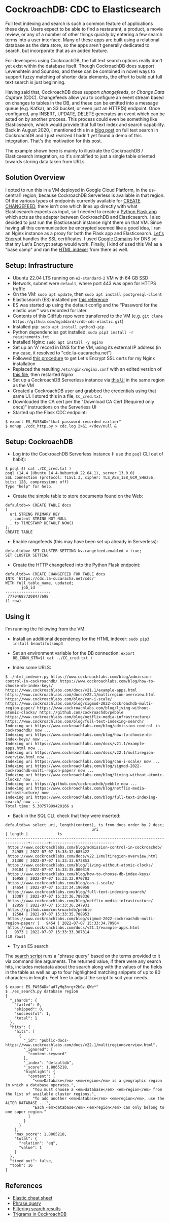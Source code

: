 # CockroachDB: CDC to Elasticsearch

Full text indexing and search is such a common feature of applications these days.
Users expect to be able to find a restaurant, a product, a movie review, or any
of a number of other things quickly by entering a few search terms into a user
interface.  Many of these apps are built using a relational database as the data
store, so the apps aren't generally dedicated to search, but incorporate that as
an added feature.

For developers using CockroachDB, the full text search options really don't yet
exist within the database itself.  Though CockroachDB does support Levenshtein and
Soundex, and these can be combined in novel ways to support fuzzy matching of shorter
data elements, the effort to build out full text search is just beginning.

Having said that, CockroachDB does support _changefeeds_, or _Change Data Capture_ (CDC).
Changefeeds allow you to configure an event stream based on changes to tables in the DB,
and these can be emitted into a message queue (e.g. Kafka), an S3 bucket, or even just
an HTTP(S) endpoint.  Once configured, any INSERT, UPDATE, DELETE generates an event
which can be acted on by another process.  This process could even be something like
Elasticsearch, which would provide that full text index and search capability.  Back
in August 2020, I mentioned this in a [blog post](https://www.cockroachlabs.com/blog/full-text-indexing-search/)
on full text search in CockroachDB and I just realized I hadn't yet found a demo of
this integration.  That's the motivation for this post.

The example shown here is mainly to illustrate the CockroachDB / Elasticsearch integration,
so it's simplified to just a single table oriented towards storing data taken from URLs.

## Solution Overview

I opted to run this in a VM deployed in Google Cloud Platform, in the us-central1 region, because
CockroachDB Serverless is available in that region.  Of the various types of endpoints currently
available for [CREATE CHANGEFEED](https://www.cockroachlabs.com/docs/stable/create-changefeed.html),
there isn't one which lines up directly with what Elasticsearch expects as input, so I needed to
create a [Python Flask app](./cdc_http.py) which acts as the adapter between CockroachDB and Elasticsearch.
I also decided to just run the Elasticsearch instance right there on that VM.  Since having all this
communication be encrypted seemed like a good idea, I ran an Nginx instance as a proxy for both
the Flask app and Elasticsearch. [Let's Encrypt](https://letsencrypt.org/getting-started/)
handles the SSL certificates. I used [Google Domains](https://domains.google.com/) for DNS
so that my Let's Encrypt setup would work. Finally, I kind of used this VM as a "base camp" and
ran the [HTML indexer](./html_indexer.py) from there as well.

## Setup: Infrastructure

* Ubuntu 22.04 LTS running on `e2-standard-2` VM with 64 GB SSD
* Network, subnet were `default`, where port 443 was open for HTTPS traffic
* On the VM: `sudo apt update`, then `sudo apt install postgresql-client`
* Elasticsearch (ES) installed per [this reference](https://www.elastic.co/guide/en/elasticsearch/reference/current/targz.html)
* ES was started up using the default config and the "Password for the elastic user" was recorded for later
* Contents of this GitHub repo were transferred to the VM (e.g. `git clone https://github.com/mgoddard/crdb-cdc-elastic.git`)
* Installed pip: `sudo apt install python3-pip`
* Python dependencies got installed: `sudo pip3 install -r requirements.txt`
* Installed Nginx: `sudo apt install -y nginx`
* Set up an 'A' record in DNS for the VM, using its external IP address (in my case, it resolved to "cdc.la-cucaracha.net")
* Followed [this procedure](https://certbot.eff.org/) to get Let's Encrypt SSL certs for my Nginx installation
* Replaced the resulting `/etc/nginx/nginx.conf` with an edited version of [this file](./nginx.conf), then restarted Nginx
* Set up a CockroachDB Serverless instance via [this UI](https://cockroachlabs.cloud/login) in the same region as the VM
* Created a CockroachDB user and grabbed the credentials using that same UI.  I stored this in a file, `CC_cred.txt`.
* Downloaded the CA cert per the "Download CA Cert (Required only once)" instructions on the Serverless UI
* Started up the Flask CDC endpoint:
```
$ export ES_PASSWD="that password recorded earlier"
$ nohup ./cdc_http.py > cdc.log 2>&1 </dev/null &
```

## Setup: CockroachDB

* Log into the CockroachDB Serverless instance (I use the `psql` CLI out of habit):
```
$ psql $( cat ./CC_cred.txt )
psql (14.4 (Ubuntu 14.4-0ubuntu0.22.04.1), server 13.0.0)
SSL connection (protocol: TLSv1.3, cipher: TLS_AES_128_GCM_SHA256, bits: 128, compression: off)
Type "help" for help.

```

* Create the simple table to store documents found on the Web:
```
defaultdb=> CREATE TABLE docs
(
  uri STRING PRIMARY KEY
  , content STRING NOT NULL
  , ts TIMESTAMP DEFAULT NOW()
);
CREATE TABLE
```

* Enable rangefeeds (this may have been set up already in Serverless):
```
defaultdb=> SET CLUSTER SETTING kv.rangefeed.enabled = true;
SET CLUSTER SETTING
```

* Create the HTTP changefeed into the Python Flask endpoint:
```
defaultdb=> CREATE CHANGEFEED FOR TABLE docs
INTO 'https://cdc.la-cucaracha.net/cdc/'
WITH full_table_name, updated;
       job_id
--------------------
 777046877208477698
(1 row)
```

## Using it

I'm running the following from the VM.

* Install an additional dependency for the HTML indexer: `sudo pip3 install beautifulsoup4`

* Set an environment variable for the DB connection: `export DB_CONN_STR=$( cat ../CC_cred.txt )`

* Index some URLS:
```
$ ./html_indexer.py https://www.cockroachlabs.com/blog/admission-control-in-cockroachdb/ https://www.cockroachlabs.com/blog/how-to-choose-db-index-keys/ https://www.cockroachlabs.com/docs/v21.1/example-apps.html https://www.cockroachlabs.com/docs/v22.1/multiregion-overview.html https://www.cockroachlabs.com/blog/can-i-scale/ https://www.cockroachlabs.com/blog/sigmod-2022-cockroachdb-multi-region-paper/ https://www.cockroachlabs.com/blog/living-without-atomic-clocks/ https://github.com/cockroachdb/pebble https://www.cockroachlabs.com/blog/netflix-media-infrastructure/ https://www.cockroachlabs.com/blog/full-text-indexing-search/
Indexing uri https://www.cockroachlabs.com/blog/admission-control-in-cockroachdb/ now ...
Indexing uri https://www.cockroachlabs.com/blog/how-to-choose-db-index-keys/ now ...
Indexing uri https://www.cockroachlabs.com/docs/v21.1/example-apps.html now ...
Indexing uri https://www.cockroachlabs.com/docs/v22.1/multiregion-overview.html now ...
Indexing uri https://www.cockroachlabs.com/blog/can-i-scale/ now ...
Indexing uri https://www.cockroachlabs.com/blog/sigmod-2022-cockroachdb-multi-region-paper/ now ...
Indexing uri https://www.cockroachlabs.com/blog/living-without-atomic-clocks/ now ...
Indexing uri https://github.com/cockroachdb/pebble now ...
Indexing uri https://www.cockroachlabs.com/blog/netflix-media-infrastructure/ now ...
Indexing uri https://www.cockroachlabs.com/blog/full-text-indexing-search/ now ...
Total time: 5.30757999420166 s
```

* Back in the SQL CLI, check that they were inserted:
```
defaultdb=> select uri, length(content), ts from docs order by 2 desc;
                                      uri                                       | length |             ts
--------------------------------------------------------------------------------+--------+----------------------------
 https://www.cockroachlabs.com/blog/admission-control-in-cockroachdb/           |  24985 | 2022-07-07 15:33:32.685422
 https://www.cockroachlabs.com/docs/v22.1/multiregion-overview.html             |  21300 | 2022-07-07 15:33:33.672853
 https://www.cockroachlabs.com/blog/living-without-atomic-clocks/               |  20184 | 2022-07-07 15:33:35.000319
 https://www.cockroachlabs.com/blog/how-to-choose-db-index-keys/                |  16958 | 2022-07-07 15:33:32.970703
 https://www.cockroachlabs.com/blog/can-i-scale/                                |  14654 | 2022-07-07 15:33:34.196958
 https://www.cockroachlabs.com/blog/full-text-indexing-search/                  |  13387 | 2022-07-07 15:33:36.789336
 https://www.cockroachlabs.com/blog/netflix-media-infrastructure/               |  12859 | 2022-07-07 15:33:36.247931
 https://github.com/cockroachdb/pebble                                          |  12504 | 2022-07-07 15:33:35.708953
 https://www.cockroachlabs.com/blog/sigmod-2022-cockroachdb-multi-region-paper/ |   9454 | 2022-07-07 15:33:34.70964
 https://www.cockroachlabs.com/docs/v21.1/example-apps.html                     |   9373 | 2022-07-07 15:33:33.307314
(10 rows)
```

* Try an ES search:

The [search script](./es_search.py) runs a "phrase query" based on the terms provided to it via
command line arguments.  The returned value, if there were any search hits, includes metadata
about the search along with the values of the fields in the table as well as up to four highlighted
matching snippets of up to 80 characters in length.  Feel free to adjust the script to suit your
needs.

```
$ export ES_PASSWD="ad7yMq3nrg+2bGz-QWe*"
$ ./es_search.py database region
{
  "_shards": {
    "failed": 0,
    "skipped": 0,
    "successful": 1,
    "total": 1
  },
  "hits": {
    "hits": [
      {
        "_id": "public-docs-https://www.cockroachlabs.com/docs/v22.1/multiregionoverview.html",
        "_ignored": [
          "content.keyword"
        ],
        "_index": "defaultdb",
        "_score": 1.8865218,
        "highlight": {
          "content": [
            "<em>Database</em> <em>region</em> is a geographic region in which a database operates.",
            "You must choose a <em>database</em> <em>region</em> from the list of available cluster regions.",
            "To add another <em>database</em> <em>region</em>, use the ALTER DATABASE ...",
            "Each <em>database</em> <em>region</em> can only belong to one super region."
          ]
        }
      }
    ],
    "max_score": 1.8865218,
    "total": {
      "relation": "eq",
      "value": 1
    }
  },
  "timed_out": false,
  "took": 16
}
```

## References

* [Elastic cheat sheet](https://gist.github.com/ruanbekker/e8a09604b14f37e8d2f743a87b930f93)
* [Phrase query](https://www.elastic.co/guide/en/elasticsearch/reference/current/query-dsl-match-query-phrase.html)
* [Filtering search results](https://www.elastic.co/guide/en/elasticsearch/reference/7.0/search-request-source-filtering.html)
* [Trigrams in CockroachDB](https://github.com/cockroachdb/cockroach/issues/41285)

